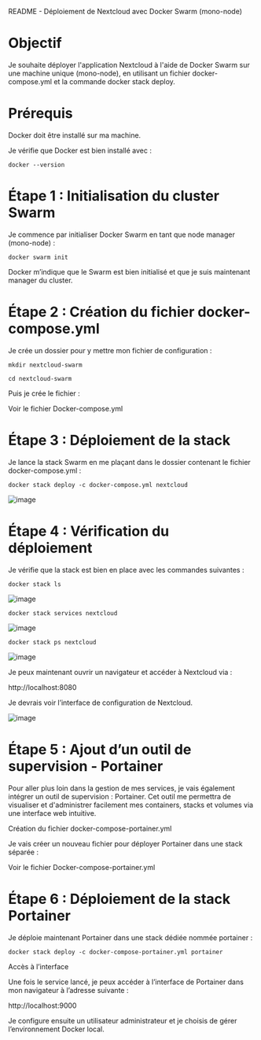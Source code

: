 README - Déploiement de Nextcloud avec Docker Swarm (mono-node)

# Objectif

Je souhaite déployer l'application Nextcloud à l'aide de Docker Swarm sur une machine unique (mono-node), en utilisant un fichier docker-compose.yml et la commande docker stack deploy.

# Prérequis

Docker doit être installé sur ma machine.

Je vérifie que Docker est bien installé avec :

`docker --version`

# Étape 1 : Initialisation du cluster Swarm

Je commence par initialiser Docker Swarm en tant que node manager (mono-node) :

`docker swarm init`

Docker m’indique que le Swarm est bien initialisé et que je suis maintenant manager du cluster.

# Étape 2 : Création du fichier docker-compose.yml

Je crée un dossier pour y mettre mon fichier de configuration :

`mkdir nextcloud-swarm`

`cd nextcloud-swarm`

Puis je crée le fichier :

Voir le fichier Docker-compose.yml

# Étape 3 : Déploiement de la stack

Je lance la stack Swarm en me plaçant dans le dossier contenant le fichier docker-compose.yml :

`docker stack deploy -c docker-compose.yml nextcloud`

![image](https://github.com/user-attachments/assets/1f62dce5-ef3a-465f-90cd-ac18fe10f984)


# Étape 4 : Vérification du déploiement

Je vérifie que la stack est bien en place avec les commandes suivantes :

`docker stack ls`

![image](https://github.com/user-attachments/assets/e097d2e6-2f19-4d3a-8068-48ea7561f3eb)


`docker stack services nextcloud`

![image](https://github.com/user-attachments/assets/8919d6d2-f230-444a-b6ed-f80f82380200)

`docker stack ps nextcloud`

![image](https://github.com/user-attachments/assets/cd517083-ba7d-4f59-91c3-32bd892ffdd4)

Je peux maintenant ouvrir un navigateur et accéder à Nextcloud via :

http://localhost:8080

Je devrais voir l’interface de configuration de Nextcloud.

![image](https://github.com/user-attachments/assets/77635a0e-1500-4cf4-ac99-6ceae156062d)


# Étape 5 : Ajout d’un outil de supervision - Portainer

Pour aller plus loin dans la gestion de mes services, je vais également intégrer un outil de supervision : Portainer. Cet outil me permettra de visualiser et d'administrer facilement mes containers, stacks et volumes via une interface web intuitive.

Création du fichier docker-compose-portainer.yml

Je vais créer un nouveau fichier pour déployer Portainer dans une stack séparée :

Voir le fichier Docker-compose-portainer.yml

# Étape 6 : Déploiement de la stack Portainer

Je déploie maintenant Portainer dans une stack dédiée nommée portainer :

`docker stack deploy -c docker-compose-portainer.yml portainer`

Accès à l’interface

Une fois le service lancé, je peux accéder à l’interface de Portainer dans mon navigateur à l’adresse suivante :

http://localhost:9000

Je configure ensuite un utilisateur administrateur et je choisis de gérer l’environnement Docker local.









